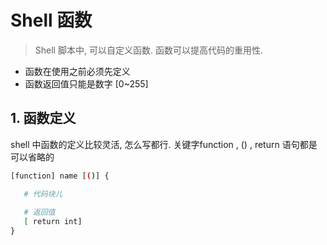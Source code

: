 # Shell 函数
> Shell 脚本中, 可以自定义函数. 函数可以提高代码的重用性.

* 函数在使用之前必须先定义
* 函数返回值只能是数字 [0~255]

## 1. 函数定义
shell 中函数的定义比较灵活, 怎么写都行. 关键字function , () , return 语句都是可以省略的
```bash
[function] name [()] {

   # 代码块儿
   
   # 返回值
   [ return int]
}
```